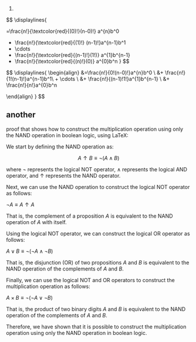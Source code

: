 
1.

$$
\displaylines{

=\frac{n!}{\textcolor{red}{(0)!}(n-0)!}
a^{n}b^0 
+ \frac{n!}{\textcolor{red}{(1)!}
(n-1)!}a^{n-1}b^1 
+ \cdots 
+ \frac{n!}{\textcolor{red}{(n-1)!}(1!)}
a^{1}b^{n-1} 
+ \frac{n!}{\textcolor{red}{(n)!}(0)}
a^{0}b^n
}
$$

$$
\displaylines{
\begin{align}
   &=\frac{n!}{0!(n-0)!}a^{n}b^0 \\ 
   &+ \frac{n!}{1!(n-1)!}a^{n-1}b^1\ + \cdots \\ 
   &+ \frac{n!}{(n-1)!1!}a^{1}b^{n-1} \\ 
   &+ \frac{n!}{n!}a^{0}b^n
   
\end{align}
}
$$



## another

proof that shows how to construct the multiplication operation using only the NAND operation in boolean logic, using LaTeX:

We start by defining the NAND operation as:

$$
\begin{equation} A \uparrow B \equiv \neg (A \land B) \end{equation}
$$

where $\neg$ represents the logical NOT operator, $\land$ represents the logical AND operator, and $\uparrow$ represents the NAND operator.

Next, we can use the NAND operation to construct the logical NOT operator as follows:

$\begin{equation} \neg A \equiv A \uparrow A \end{equation}$

That is, the complement of a proposition $A$ is equivalent to the NAND operation of $A$ with itself.

Using the logical NOT operator, we can construct the logical OR operator as follows:

$\begin{equation} A \lor B \equiv \neg (\neg A \land \neg B) \end{equation}$

That is, the disjunction (OR) of two propositions $A$ and $B$ is equivalent to the NAND operation of the complements of $A$ and $B$.

Finally, we can use the logical NOT and OR operators to construct the multiplication operation as follows:

$\begin{equation} A \times B \equiv \neg (\neg A \lor \neg B) \end{equation}$

That is, the product of two binary digits $A$ and $B$ is equivalent to the NAND operation of the complements of $A$ and $B$.

Therefore, we have shown that it is possible to construct the multiplication operation using only the NAND operation in boolean logic.